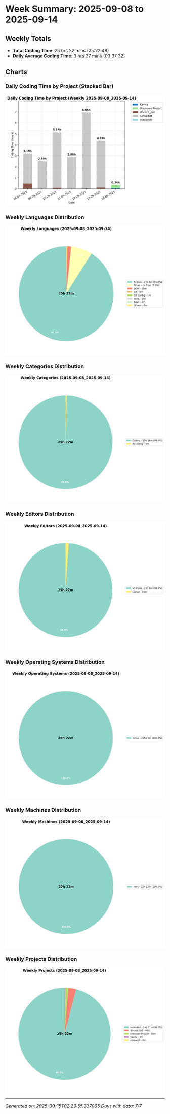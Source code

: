 # Week Summary: 2025-09-08 to 2025-09-14

## Weekly Totals
- **Total Coding Time**: 25 hrs 22 mins (25:22:48)
- **Daily Average Coding Time**: 3 hrs 37 mins (03:37:32)

## Charts

### Daily Coding Time by Project (Stacked Bar)
![Daily Coding Time by Project](/charts/daily_stacked_bar_weekly_2025-09-08_2025-09-14.png)

### Weekly Languages Distribution
![Weekly Languages](/charts/weekly_languages_(2025-09-08_2025-09-14).png)

### Weekly Categories Distribution
![Weekly Categories](/charts/weekly_categories_(2025-09-08_2025-09-14).png)

### Weekly Editors Distribution
![Weekly Editors](/charts/weekly_editors_(2025-09-08_2025-09-14).png)

### Weekly Operating Systems Distribution
![Weekly Operating Systems](/charts/weekly_operating_systems_(2025-09-08_2025-09-14).png)

### Weekly Machines Distribution
![Weekly Machines](/charts/weekly_machines_(2025-09-08_2025-09-14).png)

### Weekly Projects Distribution
![Weekly Projects](/charts/weekly_projects_(2025-09-08_2025-09-14).png)

---
*Generated on: 2025-09-15T02:23:55.337005*
*Days with data: 7/7*
